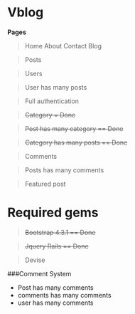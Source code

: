 # Vblog

**Pages**
  > Home
  > About
  > Contact
  > Blog


  > Posts

  > Users
  
  > User has many posts
  
  > Full authentication
  
  > ~~Category = Done~~
  
  > ~~Post has many category == Done~~
  
  > ~~Category has many posts == Done~~
  
  > Comments
  
  > Posts has many comments
  
  > Featured post

# Required gems

  > ~~Bootstrap 4.3.1 == Done~~

  > ~~Jquery Rails    == Done~~
  
  > Devise



###Comment System
  - Post has many comments
  - comments has many comments
  - user has many comments